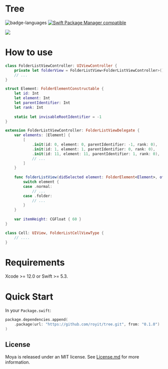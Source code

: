 # Tree

![badge-languages](https://img.shields.io/badge/languages-Swift-orange.svg)
[![Swift Package Manager compatible](https://img.shields.io/badge/Swift%20Package%20Manager-compatible-brightgreen.svg)](https://github.com/apple/swift-package-manager)

![](https://github.com/royit/tree/blob/main/filename.gif)

# How to use


```swift
class FolderListViewController: UIViewController {
    private let folderView = FolderListView<FolderListViewController>()
    // ...
}

struct Element: FolderElementConstructable {
    let id: Int
    let element: Int
    let parentIdentifier: Int
    let rank: Int
    
    static let invisableRootIdentifier = -1
}

extension FolderListViewController: FolderListViewDelegate {
    var elements: [Element] {
        [
            .init(id: 0, element: 0, parentIdentifier: -1, rank: 0),
            .init(id: 1, element: 1, parentIdentifier: 0, rank: 0),
            .init(id: 11, element: 11, parentIdentifier: 1, rank: 0),
            // ...
		]
    }
    
    func folderListView(didSelected element: FolderElement<Element>, of cell: Cell) {
        switch element {
        case .normal:
            // ...
        case .folder:
            // ...
        }
    }
    
    var itemHeight: CGFloat { 60 }
}

class Cell: UIView, FolderListCellViewType {
	// ....
}

```


# Requirements

Xcode >= 12.0 or Swift >= 5.3.


# Quick Start

In your `Package.swift`:

```swift
package.dependencies.append(
    .package(url: "https://github.com/royit/tree.git", from: "0.1.0")
)
```


## License
Moya is released under an MIT license. See [License.md](https://github.com/royit/tree/blob/main/License.md) for more information.